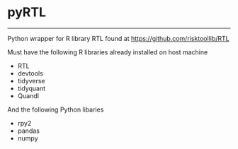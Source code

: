 # pyRTL
--------------

Python wrapper for R library RTL found at https://github.com/risktoollib/RTL

Must have the following R libraries already installed on host machine

* RTL
* devtools
* tidyverse
* tidyquant
* Quandl

And the following Python libaries

* rpy2
* pandas
* numpy

